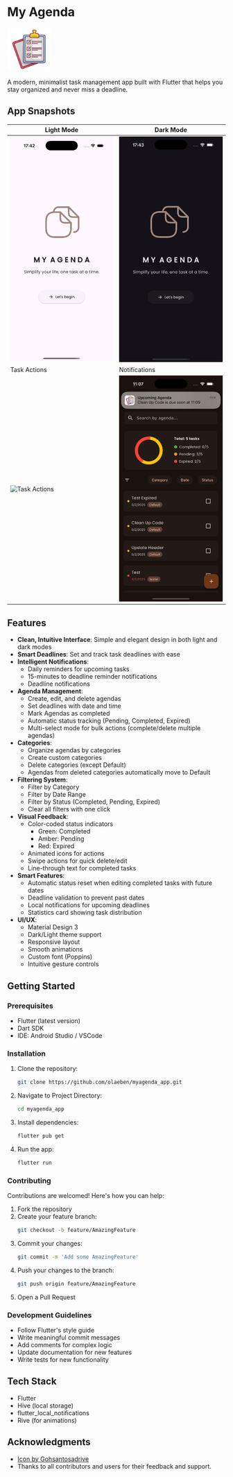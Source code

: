 # My Agenda

<img src="assets/logo/myagenda_logo.png" width="100" height="100" alt="My Agenda Logo">

A modern, minimalist task management app built with Flutter that helps you stay organized and never miss a deadline.

## App Snapshots

| Light Mode | Dark Mode |
|------------|-----------|
| <img src="assets/snapshots/light_mode.png" width="250" alt="Light Mode"> | <img src="assets/snapshots/dark_mode.png" width="250" alt="Dark Mode"> |
| Task Actions | Notifications |
| <img src="assets/snapshots/myagenda.gif" width="250" alt="Task Actions"> | <img src="assets/snapshots/notification.png" width="250" alt="Notifications"> |

## Features

- **Clean, Intuitive Interface**: Simple and elegant design in both light and dark modes
- **Smart Deadlines**: Set and track task deadlines with ease
- **Intelligent Notifications**:
  - Daily reminders for upcoming tasks
  - 15-minutes to deadline reminder notifications
  - Deadline notifications
- **Agenda Management**:
  - Create, edit, and delete agendas
  - Set deadlines with date and time
  - Mark Agendas as completed
  - Automatic status tracking (Pending, Completed, Expired)
  - Multi-select mode for bulk actions (complete/delete multiple agendas)
- **Categories**:
  - Organize agendas by categories
  - Create custom categories
  - Delete categories (except Default)
  - Agendas from deleted categories automatically move to Default
- **Filtering System**:
  - Filter by Category
  - Filter by Date Range
  - Filter by Status (Completed, Pending, Expired)
  - Clear all filters with one click
- **Visual Feedback**:
  - Color-coded status indicators
    - Green: Completed
    - Amber: Pending
    - Red: Expired
  - Animated icons for actions
  - Swipe actions for quick delete/edit
  - Line-through text for completed tasks
- **Smart Features**:
  - Automatic status reset when editing completed tasks with future dates
  - Deadline validation to prevent past dates
  - Local notifications for upcoming deadlines
  - Statistics card showing task distribution
- **UI/UX**:
  - Material Design 3
  - Dark/Light theme support
  - Responsive layout
  - Smooth animations
  - Custom font (Poppins)
  - Intuitive gesture controls

## Getting Started

### Prerequisites
- Flutter (latest version)
- Dart SDK
- IDE: Android Studio / VSCode

### Installation

1. Clone the repository:
   ```bash
   git clone https://github.com/olaeben/myagenda_app.git
   ```
2. Navigate to Project Directory:
    ```bash
    cd myagenda_app
    ```
3. Install dependencies:
    ```bash
    flutter pub get
    ```
4. Run the app:
    ```bash
    flutter run
    ```

### Contributing

Contributions are welcomed! Here's how you can help:

1. Fork the repository
2. Create your feature branch:
    ```bash
    git checkout -b feature/AmazingFeature
    ```
3. Commit your changes:
    ```bash
    git commit -m 'Add some AmazingFeature'
    ```
4. Push your changes to the branch:
     ```bash
    git push origin feature/AmazingFeature
    ```
5. Open a Pull Request

### Development Guidelines
- Follow Flutter's style guide
- Write meaningful commit messages
- Add comments for complex logic
- Update documentation for new features
- Write tests for new functionality

## Tech Stack
- Flutter
- Hive (local storage)
- flutter_local_notifications
- Rive (for animations)


## Acknowledgments
-  <a href="https://www.freepik.com/sticker/check-list_6639748#fromView=search&page=1&position=62&uuid=51c601d9-e20d-4150-9935-2c72220ebab7">Icon by Gohsantosadrive</a>
- Thanks to all contributors and users for their feedback and support.

